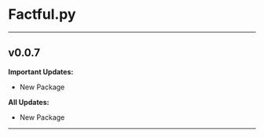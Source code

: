 # Factful.py

---

## v0.0.7

**Important Updates:**
- New Package

**All Updates:**
- New Package

---
